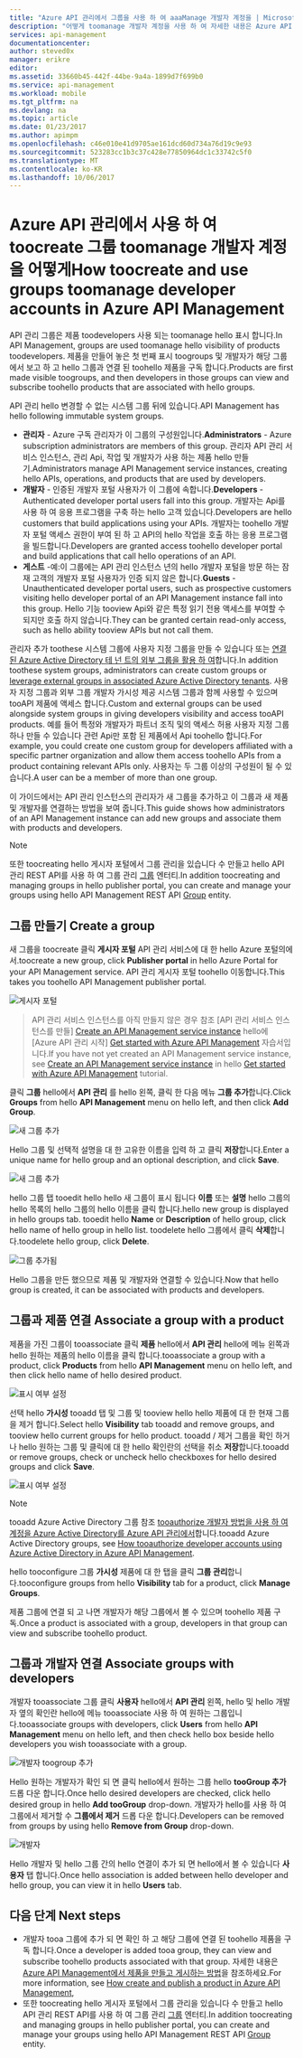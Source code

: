 ```yaml
---
title: "Azure API 관리에서 그룹을 사용 하 여 aaaManage 개발자 계정을 | Microsoft Docs"
description: "어떻게 toomanage 개발자 계정을 사용 하 여 자세한 내용은 Azure API 관리에서 그룹"
services: api-management
documentationcenter: 
author: steved0x
manager: erikre
editor: 
ms.assetid: 33660b45-442f-44be-9a4a-1899d7f699b0
ms.service: api-management
ms.workload: mobile
ms.tgt_pltfrm: na
ms.devlang: na
ms.topic: article
ms.date: 01/23/2017
ms.author: apimpm
ms.openlocfilehash: c46e010e41d9705ae161dcd60d734a76d19c9e93
ms.sourcegitcommit: 523283cc1b3c37c428e77850964dc1c33742c5f0
ms.translationtype: MT
ms.contentlocale: ko-KR
ms.lasthandoff: 10/06/2017
---
```

# <a name="how-toocreate-and-use-groups-toomanage-developer-accounts-in-azure-api-management"></a><span data-ttu-id="07e1b-103">Azure API 관리에서 사용 하 여 toocreate 그룹 toomanage 개발자 계정을 어떻게</span><span class="sxs-lookup"><span data-stu-id="07e1b-103">How toocreate and use groups toomanage developer accounts in Azure API Management</span></span>
<span data-ttu-id="07e1b-104">API 관리 그룹은 제품 toodevelopers 사용 되는 toomanage hello 표시 합니다.</span><span class="sxs-lookup"><span data-stu-id="07e1b-104">In API Management, groups are used toomanage hello visibility of products toodevelopers.</span></span> <span data-ttu-id="07e1b-105">제품을 만들어 놓은 첫 번째 표시 toogroups 및 개발자가 해당 그룹에서 보고 하 고 hello 그룹과 연결 된 toohello 제품을 구독 합니다.</span><span class="sxs-lookup"><span data-stu-id="07e1b-105">Products are first made visible toogroups, and then developers in those groups can view and subscribe toohello products that are associated with hello groups.</span></span> 

<span data-ttu-id="07e1b-106">API 관리 hello 변경할 수 없는 시스템 그룹 뒤에 있습니다.</span><span class="sxs-lookup"><span data-stu-id="07e1b-106">API Management has hello following immutable system groups.</span></span>

* <span data-ttu-id="07e1b-107">**관리자** - Azure 구독 관리자가 이 그룹의 구성원입니다.</span><span class="sxs-lookup"><span data-stu-id="07e1b-107">**Administrators** - Azure subscription administrators are members of this group.</span></span> <span data-ttu-id="07e1b-108">관리자 API 관리 서비스 인스턴스, 관리 Api, 작업 및 개발자가 사용 하는 제품 hello 만들기.</span><span class="sxs-lookup"><span data-stu-id="07e1b-108">Administrators manage API Management service instances, creating hello APIs, operations, and products that are used by developers.</span></span>
* <span data-ttu-id="07e1b-109">**개발자** - 인증된 개발자 포털 사용자가 이 그룹에 속합니다.</span><span class="sxs-lookup"><span data-stu-id="07e1b-109">**Developers** - Authenticated developer portal users fall into this group.</span></span> <span data-ttu-id="07e1b-110">개발자는 Api를 사용 하 여 응용 프로그램을 구축 하는 hello 고객 있습니다.</span><span class="sxs-lookup"><span data-stu-id="07e1b-110">Developers are hello customers that build applications using your APIs.</span></span> <span data-ttu-id="07e1b-111">개발자는 toohello 개발자 포털 액세스 권한이 부여 된 하 고 API의 hello 작업을 호출 하는 응용 프로그램을 빌드합니다.</span><span class="sxs-lookup"><span data-stu-id="07e1b-111">Developers are granted access toohello developer portal and build applications that call hello operations of an API.</span></span>
* <span data-ttu-id="07e1b-112">**게스트** -예:이 그룹에는 API 관리 인스턴스 년의 hello 개발자 포털을 방문 하는 잠재 고객의 개발자 포털 사용자가 인증 되지 않은 합니다.</span><span class="sxs-lookup"><span data-stu-id="07e1b-112">**Guests** - Unauthenticated developer portal users, such as prospective customers visiting hello developer portal of an API Management instance fall into this group.</span></span> <span data-ttu-id="07e1b-113">Hello 기능 tooview Api와 같은 특정 읽기 전용 액세스를 부여할 수 되지만 호출 하지 않습니다.</span><span class="sxs-lookup"><span data-stu-id="07e1b-113">They can be granted certain read-only access, such as hello ability tooview APIs but not call them.</span></span>

<span data-ttu-id="07e1b-114">관리자 추가 toothese 시스템 그룹에 사용자 지정 그룹을 만들 수 있습니다 또는 [연결 된 Azure Active Directory 테 넌 트의 외부 그룹을 활용 하 여][leverage external groups in associated Azure Active Directory tenants]합니다.</span><span class="sxs-lookup"><span data-stu-id="07e1b-114">In addition toothese system groups, administrators can create custom groups or [leverage external groups in associated Azure Active Directory tenants][leverage external groups in associated Azure Active Directory tenants].</span></span> <span data-ttu-id="07e1b-115">사용자 지정 그룹과 외부 그룹 개발자 가시성 제공 시스템 그룹과 함께 사용할 수 있으며 tooAPI 제품에 액세스 합니다.</span><span class="sxs-lookup"><span data-stu-id="07e1b-115">Custom and external groups can be used alongside system groups in giving developers visibility and access tooAPI products.</span></span> <span data-ttu-id="07e1b-116">예를 들어 특정와 개발자가 파트너 조직 및의 액세스 허용 사용자 지정 그룹 하나 만들 수 있습니다 관련 Api만 포함 된 제품에서 Api toohello 합니다.</span><span class="sxs-lookup"><span data-stu-id="07e1b-116">For example, you could create one custom group for developers affiliated with a specific partner organization and allow them access toohello APIs from a product containing relevant APIs only.</span></span> <span data-ttu-id="07e1b-117">사용자는 두 그룹 이상의 구성원이 될 수 있습니다.</span><span class="sxs-lookup"><span data-stu-id="07e1b-117">A user can be a member of more than one group.</span></span>

<span data-ttu-id="07e1b-118">이 가이드에서는 API 관리 인스턴스의 관리자가 새 그룹을 추가하고 이 그룹과 새 제품 및 개발자를 연결하는 방법을 보여 줍니다.</span><span class="sxs-lookup"><span data-stu-id="07e1b-118">This guide shows how administrators of an API Management instance can add new groups and associate them with products and developers.</span></span>

> [!NOTE]
> <span data-ttu-id="07e1b-119">또한 toocreating hello 게시자 포털에서 그룹 관리을 있습니다 수 만들고 hello API 관리 REST API를 사용 하 여 그룹 관리 [그룹](https://msdn.microsoft.com/library/azure/dn776329.aspx) 엔터티.</span><span class="sxs-lookup"><span data-stu-id="07e1b-119">In addition toocreating and managing groups in hello publisher portal, you can create and manage your groups using hello API Management REST API [Group](https://msdn.microsoft.com/library/azure/dn776329.aspx) entity.</span></span>
> 
> 

## <span data-ttu-id="07e1b-120"><a name="create-group"> </a>그룹 만들기</span><span class="sxs-lookup"><span data-stu-id="07e1b-120"><a name="create-group"> </a>Create a group</span></span>
<span data-ttu-id="07e1b-121">새 그룹을 toocreate 클릭 **게시자 포털** API 관리 서비스에 대 한 hello Azure 포털의에서.</span><span class="sxs-lookup"><span data-stu-id="07e1b-121">toocreate a new group, click **Publisher portal** in hello Azure Portal for your API Management service.</span></span> <span data-ttu-id="07e1b-122">API 관리 게시자 포털 toohello 이동합니다.</span><span class="sxs-lookup"><span data-stu-id="07e1b-122">This takes you toohello API Management publisher portal.</span></span>

![게시자 포털][api-management-management-console]

> <span data-ttu-id="07e1b-124">API 관리 서비스 인스턴스를 아직 만들지 않은 경우 참조 [API 관리 서비스 인스턴스를 만들] [ Create an API Management service instance] hello에 [Azure API 관리 시작] [ Get started with Azure API Management] 자습서입니다.</span><span class="sxs-lookup"><span data-stu-id="07e1b-124">If you have not yet created an API Management service instance, see [Create an API Management service instance][Create an API Management service instance] in hello [Get started with Azure API Management][Get started with Azure API Management] tutorial.</span></span>
> 
> 

<span data-ttu-id="07e1b-125">클릭 **그룹** hello에서 **API 관리** 를 hello 왼쪽, 클릭 한 다음 메뉴 **그룹 추가**합니다.</span><span class="sxs-lookup"><span data-stu-id="07e1b-125">Click **Groups** from hello **API Management** menu on hello left, and then click **Add Group**.</span></span>

![새 그룹 추가][api-management-add-group]

<span data-ttu-id="07e1b-127">Hello 그룹 및 선택적 설명을 대 한 고유한 이름을 입력 하 고 클릭 **저장**합니다.</span><span class="sxs-lookup"><span data-stu-id="07e1b-127">Enter a unique name for hello group and an optional description, and click **Save**.</span></span>

![새 그룹 추가][api-management-add-group-window]

<span data-ttu-id="07e1b-129">hello 그룹 탭 tooedit hello hello 새 그룹이 표시 됩니다 **이름** 또는 **설명** hello 그룹의 hello 목록의 hello 그룹의 hello 이름을 클릭 합니다.</span><span class="sxs-lookup"><span data-stu-id="07e1b-129">hello new group is displayed in hello groups tab. tooedit hello **Name** or **Description** of hello group, click hello name of hello group in hello list.</span></span> <span data-ttu-id="07e1b-130">toodelete hello 그룹에서 클릭 **삭제**합니다.</span><span class="sxs-lookup"><span data-stu-id="07e1b-130">toodelete hello group, click **Delete**.</span></span>

![그룹 추가됨][api-management-new-group]

<span data-ttu-id="07e1b-132">Hello 그룹을 만든 했으므로 제품 및 개발자와 연결할 수 있습니다.</span><span class="sxs-lookup"><span data-stu-id="07e1b-132">Now that hello group is created, it can be associated with products and developers.</span></span>

## <span data-ttu-id="07e1b-133"><a name="associate-group-product"> </a>그룹과 제품 연결</span><span class="sxs-lookup"><span data-stu-id="07e1b-133"><a name="associate-group-product"> </a>Associate a group with a product</span></span>
<span data-ttu-id="07e1b-134">제품을 가진 그룹이 tooassociate 클릭 **제품** hello에서 **API 관리** hello에 메뉴 왼쪽과 hello 원하는 제품의 hello 이름을 클릭 합니다.</span><span class="sxs-lookup"><span data-stu-id="07e1b-134">tooassociate a group with a product, click **Products** from hello **API Management** menu on hello left, and then click hello name of hello desired product.</span></span>

![표시 여부 설정][api-management-add-group-to-product]

<span data-ttu-id="07e1b-136">선택 hello **가시성** tooadd 탭 및 그룹 및 tooview hello hello 제품에 대 한 현재 그룹을 제거 합니다.</span><span class="sxs-lookup"><span data-stu-id="07e1b-136">Select hello **Visibility** tab tooadd and remove groups, and tooview hello current groups for hello product.</span></span> <span data-ttu-id="07e1b-137">tooadd / 제거 그룹을 확인 하거나 hello 원하는 그룹 및 클릭에 대 한 hello 확인란의 선택을 취소 **저장**합니다.</span><span class="sxs-lookup"><span data-stu-id="07e1b-137">tooadd or remove groups, check or uncheck hello checkboxes for hello desired groups and click **Save**.</span></span>

![표시 여부 설정][api-management-add-group-to-product-visibility]

> [!NOTE]
> <span data-ttu-id="07e1b-139">tooadd Azure Active Directory 그룹 참조 [tooauthorize 개발자 방법을 사용 하 여 계정을 Azure Active Directory를 Azure API 관리에서](api-management-howto-aad.md)합니다.</span><span class="sxs-lookup"><span data-stu-id="07e1b-139">tooadd Azure Active Directory groups, see [How tooauthorize developer accounts using Azure Active Directory in Azure API Management](api-management-howto-aad.md).</span></span>
> 
> <span data-ttu-id="07e1b-140">hello tooconfigure 그룹 **가시성** 제품에 대 한 탭을 클릭 **그룹 관리**합니다.</span><span class="sxs-lookup"><span data-stu-id="07e1b-140">tooconfigure groups from hello **Visibility** tab for a product, click **Manage Groups**.</span></span>
> 
> 

<span data-ttu-id="07e1b-141">제품 그룹에 연결 되 고 나면 개발자가 해당 그룹에서 볼 수 있으며 toohello 제품 구독.</span><span class="sxs-lookup"><span data-stu-id="07e1b-141">Once a product is associated with a group, developers in that group can view and subscribe toohello product.</span></span>

## <span data-ttu-id="07e1b-142"><a name="associate-group-developer"> </a>그룹과 개발자 연결</span><span class="sxs-lookup"><span data-stu-id="07e1b-142"><a name="associate-group-developer"> </a>Associate groups with developers</span></span>
<span data-ttu-id="07e1b-143">개발자 tooassociate 그룹 클릭 **사용자** hello에서 **API 관리** 왼쪽, hello 및 hello 개발자 옆의 확인란 hello에 메뉴 tooassociate 사용 하 여 원하는 그룹입니다.</span><span class="sxs-lookup"><span data-stu-id="07e1b-143">tooassociate groups with developers, click **Users** from hello **API Management** menu on hello left, and then check hello box beside hello developers you wish tooassociate with a group.</span></span>

![개발자 toogroup 추가][api-management-add-group-to-developer]

<span data-ttu-id="07e1b-145">Hello 원하는 개발자가 확인 되 면 클릭 hello에서 원하는 그룹 hello **tooGroup 추가** 드롭 다운 합니다.</span><span class="sxs-lookup"><span data-stu-id="07e1b-145">Once hello desired developers are checked, click hello desired group in hello **Add tooGroup** drop-down.</span></span> <span data-ttu-id="07e1b-146">개발자가 hello를 사용 하 여 그룹에서 제거할 수 **그룹에서 제거** 드롭 다운 합니다.</span><span class="sxs-lookup"><span data-stu-id="07e1b-146">Developers can be removed from groups by using hello **Remove from Group** drop-down.</span></span> 

![개발자][api-management-add-group-to-developer-saved]

<span data-ttu-id="07e1b-148">Hello 개발자 및 hello 그룹 간의 hello 연결이 추가 되 면 hello에서 볼 수 있습니다 **사용자** 탭 합니다.</span><span class="sxs-lookup"><span data-stu-id="07e1b-148">Once hello association is added between hello developer and hello group, you can view it in hello **Users** tab.</span></span>

## <span data-ttu-id="07e1b-149"><a name="next-steps"> </a>다음 단계</span><span class="sxs-lookup"><span data-stu-id="07e1b-149"><a name="next-steps"> </a>Next steps</span></span>
* <span data-ttu-id="07e1b-150">개발자 tooa 그룹에 추가 되 면 확인 하 고 해당 그룹에 연결 된 toohello 제품을 구독 합니다.</span><span class="sxs-lookup"><span data-stu-id="07e1b-150">Once a developer is added tooa group, they can view and subscribe toohello products associated with that group.</span></span> <span data-ttu-id="07e1b-151">자세한 내용은 [Azure API Management에서 제품을 만들고 게시하는 방법][How create and publish a product in Azure API Management]을 참조하세요.</span><span class="sxs-lookup"><span data-stu-id="07e1b-151">For more information, see [How create and publish a product in Azure API Management][How create and publish a product in Azure API Management],</span></span>
* <span data-ttu-id="07e1b-152">또한 toocreating hello 게시자 포털에서 그룹 관리을 있습니다 수 만들고 hello API 관리 REST API를 사용 하 여 그룹 관리 [그룹](https://msdn.microsoft.com/library/azure/dn776329.aspx) 엔터티.</span><span class="sxs-lookup"><span data-stu-id="07e1b-152">In addition toocreating and managing groups in hello publisher portal, you can create and manage your groups using hello API Management REST API [Group](https://msdn.microsoft.com/library/azure/dn776329.aspx) entity.</span></span>

[api-management-management-console]: ./media/api-management-howto-create-groups/api-management-management-console.png
[api-management-add-group]: ./media/api-management-howto-create-groups/api-management-add-group.png
[api-management-add-group-window]: ./media/api-management-howto-create-groups/api-management-add-group-window.png
[api-management-new-group]: ./media/api-management-howto-create-groups/api-management-new-group.png
[api-management-add-group-to-product]: ./media/api-management-howto-create-groups/api-management-add-group-to-product.png
[api-management-add-group-to-product-visibility]: ./media/api-management-howto-create-groups/api-management-add-group-to-product-visibility.png
[api-management-add-group-to-developer]: ./media/api-management-howto-create-groups/api-management-add-group-to-developer.png
[api-management-add-group-to-developer-saved]: ./media/api-management-howto-create-groups/api-management-add-group-to-developer-saved.png

[api-management-]: ./media/api-management-howto-create-groups/api-management-.png

[Create a group]: #create-group
[Associate a group with a product]: #associate-group-product
[Associate groups with developers]: #associate-group-developer
[Next steps]: #next-steps

[How create and publish a product in Azure API Management]: api-management-howto-add-products.md

[Get started with Azure API Management]: api-management-get-started.md
[Create an API Management service instance]: api-management-get-started.md#create-service-instance
[leverage external groups in associated Azure Active Directory tenants]: api-management-howto-aad.md#how-to-add-an-external-azure-active-directory-group
